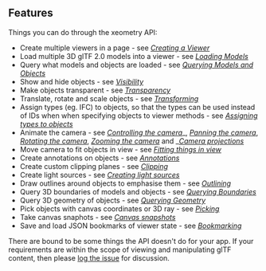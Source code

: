 ## Features

Things you can do through the xeometry API:

* Create multiple viewers in a page - see [_Creating a Viewer_](creatingAViewer.md)
* Load multiple 3D glTF 2.0 models into a viewer - see [_Loading Models_](loadingModels.md)
* Query what models and objects are loaded - see [_Querying Models and Objects_](queryingModelsAndObjects.md)
* Show and hide objects - see [_Visibility_](visibility.md)
* Make objects transparent - see [_Transparency_](transparency.md)
* Translate, rotate and scale objects - see [_Transforming_](transforming.md)
* Assign types \(eg. IFC\) to objects, so that the types can be used instead of IDs when when specifying objects to viewer methods - see [_Assigning types to objects_](assigningTypesToObjects.md)
* Animate the camera - see [_Controlling the camera_](controllingTheCamera.md)_, _[_Panning the camera_](panningTheCamera.md)_, _[_Rotating the camera_](rotatingTheCamera.md)_, _[_Zooming the camera_](zoomingTheCamera.md)_ and _[_Camera projections_](cameraProjections.md)
* Move camera to fit objects in view - see [_Fitting things in view_](fittingThingsInView.md)
* Create annotations on objects - see [_Annotations_](annotations.md)
* Create custom clipping planes - see [_Clipping_](clipping.md)
* Create light sources - see [_Creating light sources_](creatingLightSources.md)
* Draw outlines around objects to emphasise them - see [_Outlining_](outlining.md)
* Query 3D boundaries of models and objects - see [_Querying Boundaries_](queryingBoundaries.md)
* Query 3D geometry of objects - see [_Querying Geometry_](queryingGeometry.md)
* Pick objects with canvas coordinates or 3D ray - see [_Picking_](picking.md)
* Take canvas snaphots - see [_Canvas snapshots_](canvasSnapshots.md)
* Save and load JSON bookmarks of viewer state - see [_Bookmarking_](bookmarking.md)

There are bound to be some things the API doesn't do for your app. If your requirements are within the scope of viewing and manipulating glTF content, then please [log the issue](TODO) for discussion.

